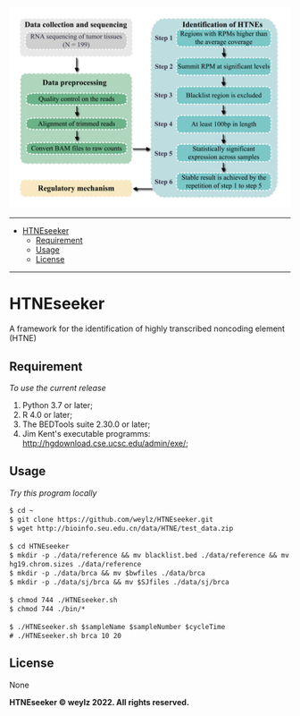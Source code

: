 ![HTNEseeker overview](HTNEseeker.overview.png)

----------
- [HTNEseeker](#htneseeker)
  - [Requirement](#requirement)
  - [Usage](#usage)
  - [License](#license)
----------

# HTNEseeker
 A framework for the identification of highly transcribed noncoding element (HTNE)

## Requirement

*To use the current release*

1. Python 3.7 or later; 
2. R 4.0 or later;
3. The BEDTools suite 2.30.0 or later;
4. Jim Kent's executable programms: http://hgdownload.cse.ucsc.edu/admin/exe/;


## Usage

*Try this program locally*

```shell
$ cd ~
$ git clone https://github.com/weylz/HTNEseeker.git
$ wget http://bioinfo.seu.edu.cn/data/HTNE/test_data.zip

$ cd HTNEseeker
$ mkdir -p ./data/reference && mv blacklist.bed ./data/reference && mv hg19.chrom.sizes ./data/reference
$ mkdir -p ./data/brca && mv $bwfiles ./data/brca
$ mkdir -p ./data/sj/brca && mv $SJfiles ./data/sj/brca

$ chmod 744 ./HTNEseeker.sh
$ chmod 744 ./bin/*

$ ./HTNEseeker.sh $sampleName $sampleNumber $cycleTime
# ./HTNEseeker.sh brca 10 20
```

## License
None

**HTNEseeker © weylz 2022. All rights reserved.**
